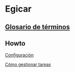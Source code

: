 # Egicar

## [Glosario de términos](./glosario.md)

## Howto

[Configuración](./configuracion/index.md)

[Cómo gestionar tareas](./gestiontareas/index.md)

